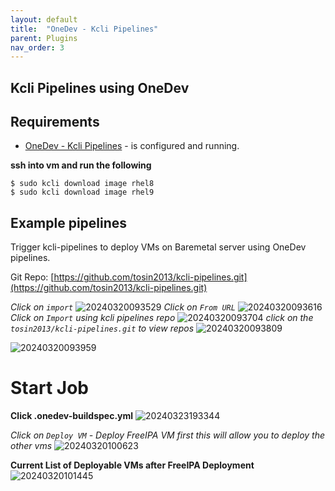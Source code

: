 ```yaml
---
layout: default
title:  "OneDev - Kcli Pipelines"
parent: Plugins
nav_order: 3
---
```


## Kcli Pipelines using OneDev 

## Requirements
* [OneDev - Kcli Pipelines](../plugins/onedev-kcli-pipelines.html)  - is configured and running.  
  
**ssh into vm and run the following**
```
$ sudo kcli download image rhel8
$ sudo kcli download image rhel9
```


## Example pipelines

Trigger kcli-pipelines to deploy VMs on Baremetal server using OneDev pipelines.

Git Repo: [https://github.com/tosin2013/kcli-pipelines.git](https://github.com/tosin2013/kcli-pipelines.git)

*Click on `import`*
![20240320093529](https://i.imgur.com/1b3zrpr.png)
*Click on `From URL`*
![20240320093616](https://i.imgur.com/pwPpEx0.png)
*Click on `Import` using kcli pipelines repo*
![20240320093704](https://i.imgur.com/EZTDdm5.png)
*click on the `tosin2013/kcli-pipelines.git` to view repos*
![20240320093809](https://i.imgur.com/MgdGkEN.png)

![20240320093959](https://i.imgur.com/pVvwaTR.png)

# Start Job 
**Click .onedev-buildspec.yml**
![20240323193344](https://i.imgur.com/mi3udC6.png)

*Click on `Deploy VM` - Deploy FreeIPA VM first this will allow you to deploy the other vms*
![20240320100623](https://i.imgur.com/kigo2L3.png)

**Current List of Deployable VMs after FreeIPA Deployment**
![20240320101445](https://i.imgur.com/IXsGQg3.png)